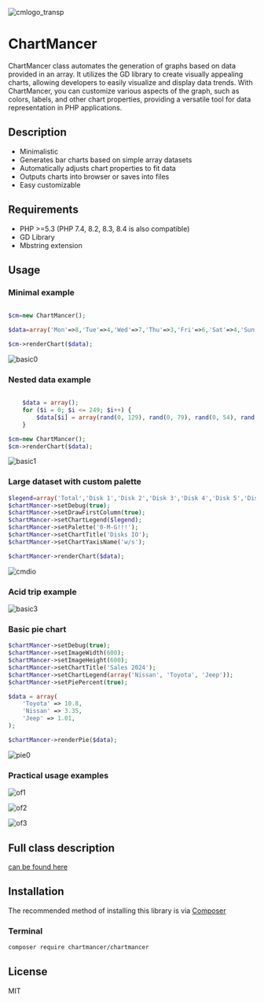![cmlogo_transp](https://github.com/nightflyza/ChartMancer/assets/1496954/7dffd749-f232-4cd5-acb7-0cbd47903ab3)

# ChartMancer

ChartMancer class automates the generation of graphs based on data provided in an array. 
It utilizes the GD library to create visually appealing charts, allowing developers to easily 
visualize and display data trends. With ChartMancer, you can customize various aspects of the 
graph, such as colors, labels, and other chart properties, providing a versatile tool 
for data representation in PHP applications.


## Description

- Minimalistic
- Generates bar charts based on simple array datasets
- Automatically adjusts chart properties to fit data
- Outputs charts into browser or saves into files
- Easy customizable

## Requirements

- PHP >=5.3 (PHP 7.4, 8.2, 8.3, 8.4 is also compatible)
- GD Library
- Mbstring extension

## Usage

### Minimal example

```php

$cm=new ChartMancer();

$data=array('Mon'=>8,'Tue'=>4,'Wed'=>7,'Thu'=>3,'Fri'=>6,'Sat'=>4,'Sun'=>0);

$cm->renderChart($data);

```

![basic0](https://github.com/nightflyza/ChartMancer/assets/1496954/d6ff2530-3876-40b4-aefe-cb3676a343b9)

### Nested data example

```php

    $data = array();
    for ($i = 0; $i <= 249; $i++) {
        $data[$i] = array(rand(0, 129), rand(0, 79), rand(0, 54), rand(0, 4));
    }

$cm=new ChartMancer();
$cm->renderChart($data);

```

![basic1](https://github.com/nightflyza/ChartMancer/assets/1496954/f8e0a742-ecfd-4037-94f4-fd707792697d)

### Large dataset with custom palette

```php
$legend=array('Total','Disk 1','Disk 2','Disk 3','Disk 4','Disk 5','Disk 6');
$chartMancer->setDebug(true);
$chartMancer->setDrawFirstColumn(true);
$chartMancer->setChartLegend($legend);
$chartMancer->setPalette('0-M-G!!!');
$chartMancer->setChartTitle('Disks IO');
$chartMancer->setChartYaxisName('w/s');

$chartMancer->renderChart($data);
```

![cmdio](https://github.com/user-attachments/assets/db60757e-ec5b-410b-8814-8e10e77887cb)

### Acid trip example

![basic3](https://github.com/nightflyza/ChartMancer/assets/1496954/5275a93f-03e4-4895-b29f-e39927a74e5d)

### Basic pie chart

```php
$chartMancer->setDebug(true);
$chartMancer->setImageWidth(600);
$chartMancer->setImageHeight(600);
$chartMancer->setChartTitle('Sales 2024');
$chartMancer->setChartLegend(array('Nissan', 'Toyota', 'Jeep'));
$chartMancer->setPiePercent(true);

$data = array(
    'Toyota' => 10.8,
    'Nissan' => 3.35,
    'Jeep' => 1.01,
);

$chartMancer->renderPie($data);
```

![pie0](https://github.com/user-attachments/assets/719f3bf2-dd5a-4279-8d2d-f67a8599f5e6)

### Practical usage examples

![of1](https://github.com/user-attachments/assets/50dd0afb-0a42-498a-90b0-b32b81d247dd)

![of2](https://github.com/user-attachments/assets/9e755adb-ca1b-4e68-8e87-d35c68646eaa)

![of3](https://github.com/user-attachments/assets/147de90b-0ef4-409e-ac22-7e4088bbe458)


## Full class description

[can be found here](https://ubilling.net.ua/api_doc/classes/ChartMancer.xhtml)

## Installation

The recommended method of installing this library is via [Composer](https://packagist.org/packages/chartmancer/chartmancer)

### Terminal

```bash
composer require chartmancer/chartmancer
```

## License

MIT
